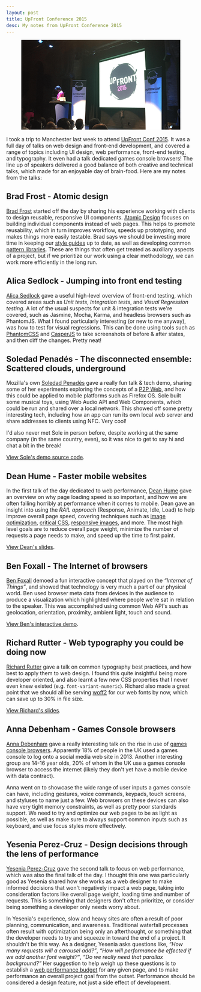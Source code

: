 ```yaml
---
layout: post
title: UpFront Conference 2015
desc: My notes from UpFront Conference 2015
---
```


<figure>
    <img src="/images/posts/upfront-2015.png" alt="UpFront Conf 2015">
</figure>

I took a trip to Manchester last week to attend [UpFront Conf 2015](http://upfrontconf.com/). It was a full day of talks on web design and front-end development, and covered a range of topics including UI design, web performance, front-end testing, and typography. It even had a talk dedicated games console browsers! The line up of speakers delivered a good balance of both creative and technical talks, which made for an enjoyable day of brain-food. Here are my notes from the talks:

Brad Frost - Atomic design
--------------------------

[Brad Frost](http://bradfrost.com/) started off the day by sharing his experience working with clients to design reusable, responsive UI components. [Atomic Design](http://atomicdesign.bradfrost.com/) focuses on building individual components instead of web pages. This helps to promote reusability, which in turn improves workflow, speeds up prototyping, and makes things more easily testable. Brad says we should be investing more time in keeping our [style guides](http://styleguides.io/) up to date, as well as developing common [pattern libraries](http://patternlab.io/). These are things that often get treated as auxiliary aspects of a project, but if we prioritize our work using a clear methodology, we can work more efficiently in the long run.

Alica Sedlock - Jumping into front end testing
----------------------------------------------

[Alica Sedlock](http://www.aliciability.com/) gave a useful high-level overview of front-end testing, which covered areas such as *Unit tests*, *Integration tests*, and *Visual Regression testing*. A lot of the usual suspects for unit & integration tests we're covered, such as Jasmine, Mocha, Karma, and headless browsers such as PhantomJS. What I found particularly interesting (or new to me anyway), was how to test for visual regressions. This can be done using tools such as [PhantomCSS](https://github.com/Huddle/PhantomCSS) and [CasperJS](http://casperjs.org/) to take screenshots of before & after states, and then diff the changes. Pretty neat!

Soledad Penadés - The disconnected ensemble: Scattered clouds, underground
--------------------------------------------------------------

Mozilla's own [Soledad Penadés](http://soledadpenades.com/) gave a really fun talk & tech demo, sharing some of her experiments exploring the concepts of a [P2P Web](https://github.com/sole/the-p2p-web), and how this could be applied to mobile platforms such as Firefox OS. Sole built some musical toys, using Web Audio API and Web Components, which could be run and shared over a local network. This showed off some pretty interesting tech, including how an app can run its own local web server and share addresses to clients using NFC. Very cool!

I'd also never met Sole in person before, despite working at the same company (in the same country, even), so it was nice to get to say hi and chat a bit in the break!

[View Sole's demo source code](https://github.com/sole/disconnected-ensemble-src).

Dean Hume - Faster mobile websites
----------------------------------

In the first talk of the day dedicated to web performance, [Dean Hume](http://deanhume.com/) gave an overview on why page loading speed is so important, and how we are often failing horribly at performance when it comes to mobile. Dean gave an insight into using the *RAIL approach* (Response, Animate, Idle, Load) to help improve overall page speed, covering techniques such as [image optimization](http://imageoptimization.info/), [critical CSS](https://github.com/addyosmani/critical), [responsive images](http://responsiveimages.org/), and more. The most high level goals are to reduce overall page weight, minimize the number of requests a page needs to make, and speed up the time to first paint.

[View Dean's slides](https://speakerdeck.com/deanohume/faster-mobile-websites).

Ben Foxall - The Internet of browsers
-------------------------------------

[Ben Foxall](http://benjaminbenben.com/) demoed a fun interactive concept that played on the *“Internet of Things”*, and showed that technology is very much a part of our physical world. Ben used browser meta data from devices in the audience to produce a visualization which highlighted where people we're sat in relation to the speaker. This was accomplished using common Web API's such as geolocation, orientation, proximity, ambient light, touch and sound.

[View Ben's interactive demo](http://thing.benjaminbenben.com/).

Richard Rutter - Web typography you could be doing now
------------------------------------------------------

[Richard Rutter](http://clagnut.com/) gave a talk on common typography best practices, and how best to apply them to web design. I found this quite insightful being more developer oriented, and also learnt a few new CSS properties that I never even knew existed (e.g. `font-variant-numeric`). Richard also made a great point that we should all be serving [woff2](http://caniuse.com/#feat=woff2) for our web fonts by now, which can save up to 30% in file size.

[View Richard's slides](http://webtypography.net/talks/upfront2015/).

Anna Debenham - Games Console browsers
--------------------------------------

[Anna Debenham](http://www.maban.co.uk/) gave a really interesting talk on the rise in use of [games console browsers](http://console.maban.co.uk/). Apparently 18% of people in the UK used a games console to log onto a social media web site in 2013. Another interesting group are 14-16 year olds, 20% of whom in the UK use a games console browser to access the internet (likely they don't yet have a mobile device with data contract).

Anna went on to showcase the wide range of user inputs a games console can have, including gestures, voice commands, keypads, touch screens, and styluses to name just a few. Web browsers on these devices can also have very tight memory constraints, as well as pretty poor standards support. We need to try and optimize our web pages to be as light as possible, as well as make sure to always support common inputs such as keyboard, and use focus styles more effectively.

Yesenia Perez-Cruz - Design decisions through the lens of performance
---------------------------------------------------------------------

[Yesenia Perez-Cruz](http://www.yeseniaperezcruz.com/) gave the second talk to focus on web performance, which was also the final talk of the day. I thought this one was particularly good as Yesenia shared how she works as a web designer to make informed decisions that won't negatively impact a web page, taking into consideration factors like overall page weight, loading time and number of requests. This is something that designers don't often prioritize, or consider being something a developer only needs worry about.

In Yesenia's experience, slow and heavy sites are often a result of poor planning, communication, and awareness. Traditional waterfall processes often result with optimization being only an afterthought, or something that the developer needs to try and squeeze in toward the end of a project. It shouldn't be this way. As a designer, Yesenia asks questions like, *“How many requests will a carousel add?”*, *“How will performance be effected if we add another font weight?”*, *“Do we really need that parallax background?”* Her suggestion to help weigh up these questions is to establish a [web performance budget](https://clearleft.com/posts/98) for any given page, and to make performance an overall project goal from the outset. Performance should be considered a design feature, not just a side effect of development.

